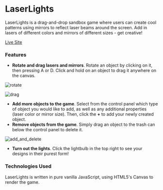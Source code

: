 # LaserLights

LaserLights is a drag-and-drop sandbox game where users can create cool patterns using mirrors to reflect laser beams around the screen. Add in lasers of different colors and mirrors of different sizes - get creative!

[Live Site](https://aidangadberry.github.io/laser-lights/)

### Features

* __Rotate and drag lasers and mirrors__. Rotate an object by clicking on it, then pressing A or D. Click and hold on an object to drag it anywhere on the canvas.

![rotate](https://user-images.githubusercontent.com/9375829/46263216-3fa04380-c4c1-11e8-8587-6b6fa257ff7a.gif)

![drag](https://user-images.githubusercontent.com/9375829/46263297-264bc700-c4c2-11e8-8fdc-9a7395d3866f.gif)

* __Add more objects to the game__. Select from the control panel which type of object you would like to add, as well as any additional properties (laser color or mirror size). Then, click the __+__ to add your newly created object.
* __Remove objects from the game__. Simply drag an object to the trash can below the control panel to delete it.

![add_and_delete](https://user-images.githubusercontent.com/9375829/46263223-46c75180-c4c1-11e8-988b-045714d61bc9.gif)

* __Turn out the lights__. Click the lightbulb in the top right to see your designs in their purest form!


### Technologies Used

LaserLights is written in pure vanilla JavaScript, using HTML5's Canvas to render the game. 
